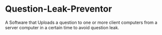 # Question-Leak-Preventor
A Software that Uploads a question to one or more client computers from a server computer in a certain time to avoid question leak. 
